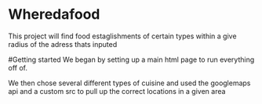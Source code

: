# Wheredafood
This project will find food estaglishments of certain types within a give radius of the adress thats inputed

#Getting started
We began by setting up a main html page to run everything off of.

We then chose several different types of cuisine and used the googlemaps api and a custom src to pull up the correct locations in a given area


